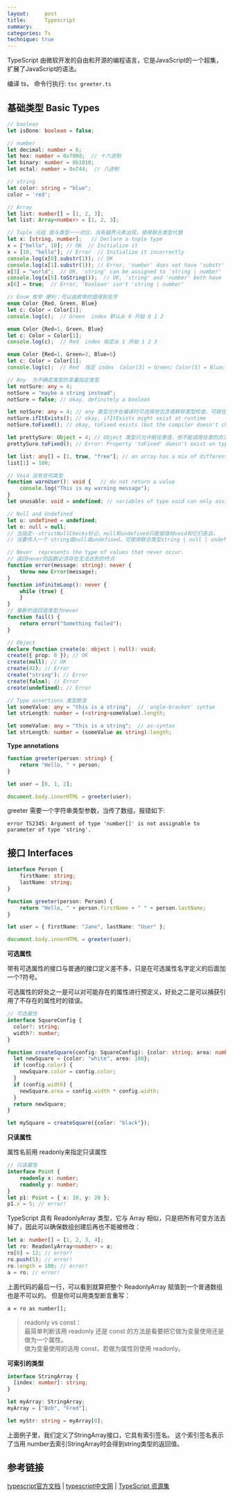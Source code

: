 ```yaml
---
layout:     post
title:      Typescript
summary: 
categories: Ts
technique: true
---
```


TypeScript 由微软开发的自由和开源的编程语言，它是JavaScript的一个超集，扩展了JavaScript的语法。  

编译 ts， 命令行执行: `tsc greeter.ts`

## 基础类型 Basic Types 

```ts
// boolean
let isDone: boolean = false;

// number
let decimal: number = 6;
let hex: number = 0xf00d;  // 十六进制
let binary: number = 0b1010; 
let octal: number = 0o744;  // 八进制

// string
let color: string = "blue";
color = 'red';

// Array
let list: number[] = [1, 2, 3];
let list: Array<number> = [1, 2, 3];

// Tuple 元组 值与类型一一对应，当有越界元素出现，使用联合类型代替
let x: [string, number];   // Declare a tuple type
x = ["hello", 10]; // OK  // Initialize it
x = [10, "hello"]; // Error  // Initialize it incorrectly
console.log(x[0].substr(1)); // OK
console.log(x[1].substr(1)); // Error, 'number' does not have 'substr'
x[3] = "world";  // OK, 'string' can be assigned to 'string | number'
console.log(x[5].toString());  // OK, 'string' and 'number' both have 'toString'
x[6] = true;  // Error, 'boolean' isn't 'string | number'

// Enum 枚举 便利：可以由枚举的值得到名字
enum Color {Red, Green, Blue}
let c: Color = Color[1];
console.log(c);  // Green  index 默认从 0 开始 0 1 2 

enum Color {Red=1, Green, Blue}
let c: Color = Color[1];
console.log(c);  // Red  index 指定从 1 开始 1 2 3 

enum Color {Red=1, Green=3, Blue=5}
let c: Color = Color[1];
console.log(c);  // Red  指定 index  Color[3] = Green; Color[5] = Blue; Color[2] = undefined

// Any  为不确定类型的变量指定类型
let notSure: any = 4;
notSure = "maybe a string instead";
notSure = false; // okay, definitely a boolean

let notSure: any = 4; // any 类型允许在编译时可选择地包含或移除类型检查。可赋任意值，可调用任意方法  
notSure.ifItExists(); // okay, ifItExists might exist at runtime
notSure.toFixed(); // okay, toFixed exists (but the compiler doesn't check)

let prettySure: Object = 4; // Object 类型只允许赋任意值，但不能调用任意的方法，即便真有这些方法
prettySure.toFixed(); // Error: Property 'toFixed' doesn't exist on type 'Object'.

let list: any[] = [1, true, "free"]; // an array has a mix of different types
list[1] = 100;

// Void 没有任何类型
function warnUser(): void {   // do not return a value
    console.log("This is my warning message");
}
let unusable: void = undefined; // variables of type void can only assign undefined or null 

// Null and Undefined 
let u: undefined = undefined;
let n: null = null;
// 当指定--strictNullChecks标记，null和undefined只能赋值给void和它们各自。
// 当要传入一个 string或null或undefined，可使用联合类型string | null | undefined。

// Never  represents the type of values that never occur.
// 返回never的函数必须存在无法达到的终点
function error(message: string): never {
    throw new Error(message);
}
function infiniteLoop(): never {
    while (true) {
    }
}
// 推断的返回值类型为never
function fail() {
    return error("Something failed");
}

// Object
declare function create(o: object | null): void;
create({ prop: 0 }); // OK
create(null); // OK
create(42); // Error
create("string"); // Error
create(false); // Error
create(undefined); // Error

// Type assertions 类型断言
let someValue: any = "this is a string";  // 'angle-bracket' syntax
let strLength: number = (<string>someValue).length;

let someValue: any = "this is a string";  // as-syntax
let strLength: number = (someValue as string).length;
```



**Type annotations**

```ts
function greeter(person: string) {
    return "Hello, " + person;
}

let user = [0, 1, 2];

document.body.innerHTML = greeter(user);
```

greeter 需要一个字符串类型参数，当传了数组，报错如下:

```
error TS2345: Argument of type 'number[]' is not assignable to parameter of type 'string'.
```

## 接口 Interfaces 

```ts
interface Person {
    firstName: string;
    lastName: string;
}

function greeter(person: Person) {
    return "Hello, " + person.firstName + " " + person.lastName;
}

let user = { firstName: "Jane", lastName: "User" };

document.body.innerHTML = greeter(user);
```

**可选属性**

带有可选属性的接口与普通的接口定义差不多，只是在可选属性名字定义的后面加一个?符号。  

可选属性的好处之一是可以对可能存在的属性进行预定义，好处之二是可以捕获引用了不存在的属性时的错误。  

```ts
// 可选属性
interface SquareConfig {
  color?: string;
  width?: number;
}

function createSquare(config: SquareConfig): {color: string; area: number} {
  let newSquare = {color: "white", area: 100};
  if (config.color) {
    newSquare.color = config.color;
  }
  if (config.width) {
    newSquare.area = config.width * config.width;
  }
  return newSquare;
}

let mySquare = createSquare({color: "black"});
```

**只读属性**

属性名前用 readonly来指定只读属性

```ts
// 只读属性
interface Point {
    readonly x: number;
    readonly y: number;
}
let p1: Point = { x: 10, y: 20 };
p1.x = 5; // error!
```

TypeScript 具有 ReadonlyArray<T> 类型，它与 Array<T> 相似，只是把所有可变方法去掉了，因此可以确保数组创建后再也不能被修改：

```ts
let a: number[] = [1, 2, 3, 4];
let ro: ReadonlyArray<number> = a;
ro[0] = 12; // error!
ro.push(5); // error!
ro.length = 100; // error!
a = ro; // error!
```

上面代码的最后一行，可以看到就算把整个 ReadonlyArray 赋值到一个普通数组也是不可以的。 但是你可以用类型断言重写：

`a = ro as number[];`

> readonly vs const：  
> 最简单判断该用 readonly 还是 const 的方法是看要把它做为变量使用还是做为一个属性。  
> 做为变量使用的话用 const，若做为属性则使用 readonly。  

**可索引的类型**

```ts
interface StringArray {
  [index: number]: string;
}

let myArray: StringArray;
myArray = ["Bob", "Fred"];

let myStr: string = myArray[0];
```

上面例子里，我们定义了StringArray接口，它具有索引签名。 这个索引签名表示了当用 number去索引StringArray时会得到string类型的返回值。

## 参考链接 

[typescript官方文档](https://www.typescriptlang.org/) | [typescript中文网](https://www.tslang.cn/) | [TypeScript 资源集](https://segmentfault.com/a/1190000010130073)


